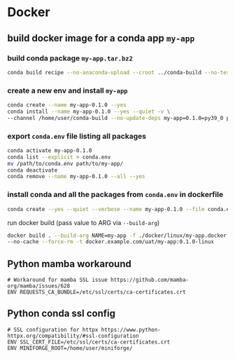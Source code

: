 # Docker

## build docker image for a conda app `my-app`
### build conda package `my-app.tar.bz2`
```sh
conda build recipe --no-anaconda-upload --croot ../conda-build --no-test
```
### create a new env and install `my-app`
```sh
conda create --name my-app-0.1.0 --yes
conda install --name my-app-0.1.0 --yes --quiet -v \
--channel /home/user/conda-build --no-update-deps my-app=0.1.0=py39_0 python=3.9
```
### export `conda.env` file listing all packages
```sh
conda activate my-app-0.1.0
conda list --explicit > conda.env
mv /path/to/conda.env path/to/my-app/
conda deactivate
conda remove --name my-app-0.1.0 --all --yes
```
### install conda and all the packages from `conda.env` in dockerfile 
```sh
conda create --yes --quiet --verbose --name my-app-0.1.0 --file conda.env && conda-clean
```
run docker build (pass value to ARG via `--build-arg`)
```sh
docker build . --build-arg NAME=my-app -f ./docker/linux/my-app.docker \
--no-cache --force-rm -t docker.example.com/uat/my-app:0.1.0-linux
```

## Python mamba workaround
```
# Workaround for mamba SSL issue https://github.com/mamba-org/mamba/issues/628
ENV REQUESTS_CA_BUNDLE=/etc/ssl/certs/ca-certificates.crt
```

## Python conda ssl config
```
# SSL configuration for httpx https://www.python-httpx.org/compatibility/#ssl-configuration
ENV SSL_CERT_FILE=/etc/ssl/certs/ca-certificates.crt
ENV MINIFORGE_ROOT=/home/user/miniforge/
```
